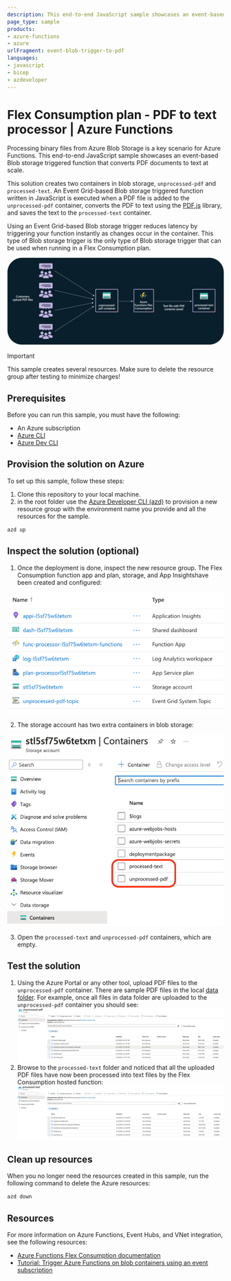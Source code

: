 ```yaml
---
description: This end-to-end JavaScript sample showcases an event-based Blob storage triggered function that converts PDF documents to text at scale.
page_type: sample
products:
- azure-functions
- azure
urlFragment: event-blob-trigger-to-pdf
languages:
- javascript
- bicep
- azdeveloper
---
```


# Flex Consumption plan - PDF to text processor | Azure Functions

Processing binary files from Azure Blob Storage is a key scenario for Azure Functions. This end-to-end JavaScript sample showcases an event-based Blob storage triggered function that converts PDF documents to text at scale.

This solution creates two containers in blob storage, `unprocessed-pdf` and `processed-text`. An Event Grid-based Blob storage triggered function written in JavaScript is executed when a PDF file is added to the `unprocessed-pdf` container, converts the PDF to text using the [PDF.js](https://www.npmjs.com/package/pdfjs-dist) library, and saves the text to the `processed-text` container.

Using an Event Grid-based Blob storage trigger reduces latency by triggering your function instantly as changes occur in the container. This type of Blob storage trigger is the only type of Blob storage trigger that can be used when running in a Flex Consumption plan.

![Diagram showing customers uploading PDF files into the unprocessed-pdf Blob storage container and Azure Functions Flex Consumption processing them into PDF and sending the text to the processed-text container](./img/BLOB-PDF.png)

> [!IMPORTANT]
> This sample creates several resources. Make sure to delete the resource group after testing to minimize charges!

## Prerequisites

Before you can run this sample, you must have the following:

- An Azure subscription
- [Azure CLI](https://learn.microsoft.com/cli/azure/install-azure-cli)
- [Azure Dev CLI](https://learn.microsoft.com/azure/developer/azure-developer-cli/install-azd?tabs=winget-windows%2Cbrew-mac%2Cscript-linux&pivots=os-windows)

## Provision the solution on Azure

To set up this sample, follow these steps:

1. Clone this repository to your local machine.
2. in the root folder use the [Azure Developer CLI (azd)](https://learn.microsoft.com/azure/developer/azure-developer-cli/install-azd?tabs=winget-windows%2Cbrew-mac%2Cscript-linux&pivots=os-windows) to provision a new resource group with the environment name you provide and all the resources for the sample.

```bash
azd up
```

## Inspect the solution (optional)

1. Once the deployment is done, inspect the new resource group. The Flex Consumption function app and plan, storage, and App Insightshave been created and configured:

![List of resources created by the bicep template](./img/resources.png)

2. The storage account has two extra containers in blob storage:

![Blob storage account with two extra containers](./img/blobcontainers.png)

3. Open the `processed-text` and `unprocessed-pdf` containers, which are empty. 

## Test the solution

1. Using the Azure Portal or any other tool, upload PDF files to the `unprocessed-pdf` container. There are sample PDF files in the local [data folder](./data). For example, once all files in data folder are uploaded to the `unprocessed-pdf` container you should see:
![List of PDF files in the unprocessed-pdf folder](./img/unprocessed-pdf-folder.png)
2. Browse to the `processed-text` folder and noticed that all the uploaded PDF files have now been processed into text files by the Flex Consumption hosted function:
![List of text files in the processed-text folder](./img/processed-text-folder.png) 

## Clean up resources

When you no longer need the resources created in this sample, run the following command to delete the Azure resources:

```bash
azd down
```

## Resources

For more information on Azure Functions, Event Hubs, and VNet integration, see the following resources:

* [Azure Functions Flex Consumption documentation](https://learn.microsoft.com/azure/azure-functions/flex-consumption-plan)
* [Tutorial: Trigger Azure Functions on blob containers using an event subscription](https://learn.microsoft.com/azure/azure-functions/functions-event-grid-blob-trigger)
